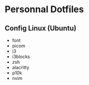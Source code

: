 # Personnal Dotfiles

## Config Linux (Ubuntu)
- font
- picom
- i3
- i3blocks
- zsh
- alacritty
- p10k
- nvim
